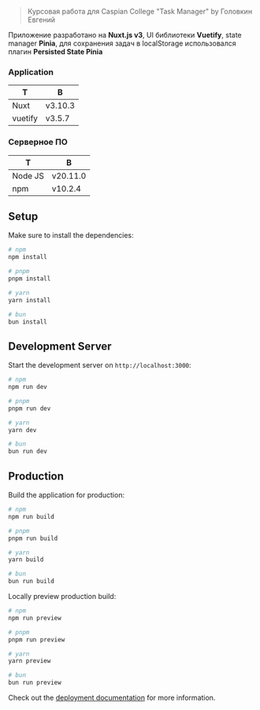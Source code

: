 > Курсовая работа для Caspian College "Task Manager" by Головкин Евгений

Приложение разработано на **Nuxt.js v3**, 
UI библиотеки **Vuetify**, 
state manager **Pinia**,
для сохранения задач в localStorage использовался плагин **Persisted State Pinia**

### Application

| Т       | В       |
|---------|---------|
| Nuxt    | v3.10.3 |
| vuetify | v3.5.7  |

### Серверное ПО

| Т       | В        |
|---------|----------|
| Node JS | v20.11.0 |
| npm     | v10.2.4  |

## Setup

Make sure to install the dependencies:

```bash
# npm
npm install

# pnpm
pnpm install

# yarn
yarn install

# bun
bun install
```

## Development Server

Start the development server on `http://localhost:3000`:

```bash
# npm
npm run dev

# pnpm
pnpm run dev

# yarn
yarn dev

# bun
bun run dev
```

## Production

Build the application for production:

```bash
# npm
npm run build

# pnpm
pnpm run build

# yarn
yarn build

# bun
bun run build
```

Locally preview production build:

```bash
# npm
npm run preview

# pnpm
pnpm run preview

# yarn
yarn preview

# bun
bun run preview
```

Check out the [deployment documentation](https://nuxt.com/docs/getting-started/deployment) for more information.
